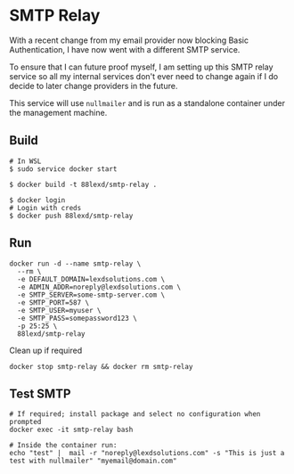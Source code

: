 # SMTP Relay
With a recent change from my email provider now blocking Basic Authentication, I have now went with a different SMTP service.

To ensure that I can future proof myself, I am setting up this SMTP relay service so all my internal services don't ever need to change again if I do decide to later change providers in the future.

This service will use `nullmailer` and is run as a standalone container under the management machine.

## Build
```shell
# In WSL
$ sudo service docker start

$ docker build -t 88lexd/smtp-relay .

$ docker login
# Login with creds
$ docker push 88lexd/smtp-relay
```

## Run
```shell
docker run -d --name smtp-relay \
  --rm \
  -e DEFAULT_DOMAIN=lexdsolutions.com \
  -e ADMIN_ADDR=noreply@lexdsolutions.com \
  -e SMTP_SERVER=some-smtp-server.com \
  -e SMTP_PORT=587 \
  -e SMTP_USER=myuser \
  -e SMTP_PASS=somepassword123 \
  -p 25:25 \
  88lexd/smtp-relay
```

Clean up if required
```shell
docker stop smtp-relay && docker rm smtp-relay
```

## Test SMTP
```
# If required; install package and select no configuration when prompted
docker exec -it smtp-relay bash

# Inside the container run:
echo "test" |  mail -r "noreply@lexdsolutions.com" -s "This is just a test with nullmailer" "myemail@domain.com"
```
